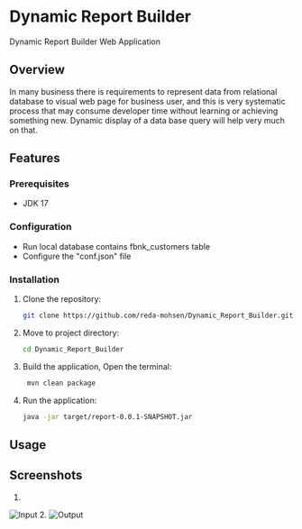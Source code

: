 # Dynamic Report Builder
Dynamic Report Builder Web Application

## Overview
In many business there is requirements to represent data from relational database to visual web page 
for business user, and this is very systematic process that may consume developer time without learning 
or achieving something new. Dynamic display of a data base query will help very much on that.

## Features

### Prerequisites
- JDK 17

### Configuration
- Run local database contains fbnk_customers table
- Configure the "conf.json" file

### Installation
1. Clone the repository:
    ```bash
    git clone https://github.com/reda-mohsen/Dynamic_Report_Builder.git
    ```
2. Move to project directory:
    ```bash
    cd Dynamic_Report_Builder
    ```
    
3. Build the application, Open the terminal:
   ```bash
    mvn clean package
    ```

4. Run the application:
   ```bash
   java -jar target/report-0.0.1-SNAPSHOT.jar
    ```

## Usage

## Screenshots
1. 
![Input](assets/input.png)
2. 
![Output](assets/output.png)

